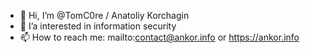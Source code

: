 - 👋 Hi, I’m @TomC0re / Anatoliy Korchagin
- 👀 I’a interested in information security 
- 📫 How to reach me: mailto:contact@ankor.info or https://ankor.info

<!---
TomC0re/TomC0re is a ✨ special ✨ repository because its `README.md` (this file) appears on your GitHub profile.
You can click the Preview link to take a look at your changes.
--->
